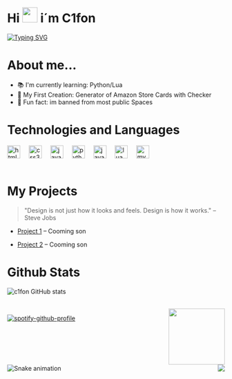 # Hi <img src="https://media.giphy.com/media/hvRJCLFzcasrR4ia7z/giphy.gif" width="35"> i´m C1fon

<a href="https://git.io/typing-svg"><img src="https://readme-typing-svg.demolab.com?font=Montserrat&size=22&letterSpacing=0.2rem&duration=7000&pause=1000&color=D700C4C0&center=true&vCenter=true&width=435&lines=C1fon;Starting+on+Github" alt="Typing SVG" /></a>



# About me...

- 📚 I'm currently learning: Python/Lua
- 🎯 My First Creation: Generator of Amazon Store Cards with Checker
- 🎲 Fun fact: im banned from most public Spaces

#  Technologies and Languages
 

<div align="left">
  <img src="https://cdn.jsdelivr.net/gh/devicons/devicon/icons/html5/html5-original.svg" height="30" alt="html5 logo"  />
  <img width="12" />
  <img src="https://cdn.jsdelivr.net/gh/devicons/devicon/icons/css3/css3-original.svg" height="30" alt="css3 logo"  />
  <img width="12" />
  <img src="https://cdn.jsdelivr.net/gh/devicons/devicon/icons/javascript/javascript-original.svg" height="30" alt="javascript logo"  />
  <img width="12" />
  <img src="https://cdn.jsdelivr.net/gh/devicons/devicon/icons/python/python-original.svg" height="30" alt="python logo"  />
  <img width="12" />
  <img src="https://cdn.jsdelivr.net/gh/devicons/devicon/icons/java/java-original.svg" height="30" alt="java logo"  />
  <img width="12" />
  <img src="https://cdn.jsdelivr.net/gh/devicons/devicon/icons/lua/lua-original.svg" height="30" alt="lua logo"  />
  <img width="12" />
  <img src="https://cdn.jsdelivr.net/gh/devicons/devicon/icons/mysql/mysql-original.svg" height="30" alt="mysql logo"  />
</div>

<br clear="both">

#  My Projects

> "Design is not just how it looks and feels. Design is how it works." – Steve Jobs

- [Project 1](#) – Cooming son

- [Project 2](#) – Cooming son

#  Github Stats

![c1fon GitHub stats](https://github-readme-stats.vercel.app/api?username=c1fon&show_icons=true&theme=radical)

<br clear="both">


<img align="Right" height="130" src="https://media2.giphy.com/media/v1.Y2lkPTc5MGI3NjExcXcwZjJiYjVuMGFiN2toYzNnaTZ2Z24wbDhxZHhhZDg1ZWtwajZpaCZlcD12MV9pbnRlcm5hbF9naWZfYnlfaWQmY3Q9Zw/HoffxyN8ghVuw/giphy.gif"/>


[![spotify-github-profile](https://spotify-github-profile.kittinanx.com/api/view?uid=n8lhvhaig8ulhcnd3dyo7nwv9&cover_image=true&theme=novatorem&show_offline=true&background_color=121212&interchange=false&bar_color=ccebcb&bar_color_cover=false)](https://spotify-github-profile.kittinanx.com/api/view?uid=n8lhvhaig8ulhcnd3dyo7nwv9&redirect=true)



<br clear="both">
<img src="https://raw.githubusercontent.com/c1fon/c1fon/output/snake.svg" alt="Snake animation" />




<img align="right" src="https://visitor-badge.laobi.icu/badge?page_id=c1fon.c1fon&left_text=Views"  />